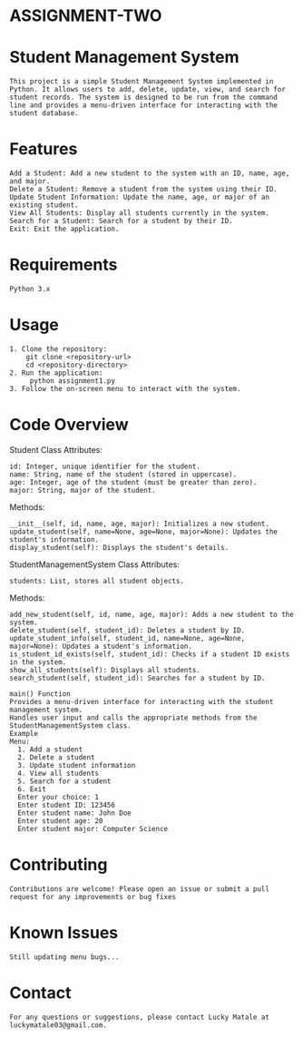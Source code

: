 # ASSIGNMENT-TWO

# Student Management System
    This project is a simple Student Management System implemented in Python. It allows users to add, delete, update, view, and search for student records. The system is designed to be run from the command line and provides a menu-driven interface for interacting with the student database.

# Features
    Add a Student: Add a new student to the system with an ID, name, age, and major.
    Delete a Student: Remove a student from the system using their ID.
    Update Student Information: Update the name, age, or major of an existing student.
    View All Students: Display all students currently in the system.
    Search for a Student: Search for a student by their ID.
    Exit: Exit the application.

# Requirements
    Python 3.x

# Usage
    1. Clone the repository:
        git clone <repository-url>
        cd <repository-directory>
    2. Run the application:
         python assignment1.py
    3. Follow the on-screen menu to interact with the system.

# Code Overview
Student Class
  Attributes:

    id: Integer, unique identifier for the student.
    name: String, name of the student (stored in uppercase).
    age: Integer, age of the student (must be greater than zero).
    major: String, major of the student.
  Methods:

    __init__(self, id, name, age, major): Initializes a new student.
    update_student(self, name=None, age=None, major=None): Updates the student's information.
    display_student(self): Displays the student's details.

StudentManagementSystem Class
  Attributes:

    students: List, stores all student objects.
  
  Methods:

    add_new_student(self, id, name, age, major): Adds a new student to the system.
    delete_student(self, student_id): Deletes a student by ID.
    update_student_info(self, student_id, name=None, age=None, major=None): Updates a student's information.
    is_student_id_exists(self, student_id): Checks if a student ID exists in the system.
    show_all_students(self): Displays all students.
    search_student(self, student_id): Searches for a student by ID.
    
    main() Function
    Provides a menu-driven interface for interacting with the student management system.
    Handles user input and calls the appropriate methods from the StudentManagementSystem class.
    Example
    Menu:
      1. Add a student
      2. Delete a student
      3. Update student information
      4. View all students
      5. Search for a student
      6. Exit
      Enter your choice: 1
      Enter student ID: 123456
      Enter student name: John Doe
      Enter student age: 20
      Enter student major: Computer Science

# Contributing
    Contributions are welcome! Please open an issue or submit a pull request for any improvements or bug fixes

# Known Issues
    Still updating menu bugs...

# Contact
    For any questions or suggestions, please contact Lucky Matale at luckymatale03@gmail.com.
